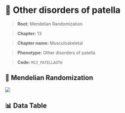# 🧪 Other disorders of patella

> **Root:** Mendelian Randomization

> **Chapter:** 13  

> **Chapter name:** Musculoskeletal

> **Phenotype:** Other disorders of patella  

> **Code:** `M13_PATELLAOTH`

## 🧬 Mendelian Randomization  

<img src="/MR/Figures/Forward/M13_PATELLAOTH.png"/>

## 📊 Data Table

<CsvTableMRF src="/MR/Data/Forward/M13_PATELLAOTH.csv"/>
